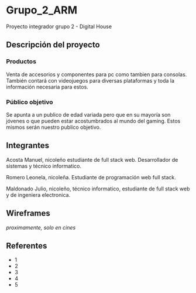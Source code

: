 # Grupo_2_ARM
Proyecto integrador grupo 2 - Digital House

## Descripción del proyecto
### Productos
Venta de accesorios y componentes para pc como tambien para consolas. También contará con videojuegos para diversas plataformas y toda la información necesaria para estos.
### Público objetivo
Se apunta a un publico de edad variada pero que en su mayoría son jóvenes o que pueden estar acostumbrados al mundo del gaming. Estos mismos serán nuestro publico objetivo.

## Integrantes

Acosta Manuel, nicoleño estudiante de full stack web. Desarrollador de sistemas y técnico informatico.

Romero Leonela, nicoleña. Estudiante de programación web full stack.

Maldonado Julio, nicoleño, técnico informatico, estudiante de full stack web y de ingeniera electronica.

## Wireframes

*proximamente, solo en cines*

## Referentes

  * 1
  * 2
  * 3
  * 4
  * 5
